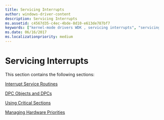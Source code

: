 ```yaml
---
title: Servicing Interrupts
author: windows-driver-content
description: Servicing Interrupts
ms.assetid: c4567d35-c4ec-4bde-8d10-e613de787bf7
keywords: ["kernel-mode drivers WDK , servicing interrupts", "servicing interrupts WDK kernel", "device interrupts WDK kernel"]
ms.date: 06/16/2017
ms.localizationpriority: medium
---
```


# Servicing Interrupts





This section contains the following sections:

[Interrupt Service Routines](interrupt-service-routines.md)

[DPC Objects and DPCs](dpc-objects-and-dpcs.md)

[Using Critical Sections](using-critical-sections.md)

[Managing Hardware Priorities](managing-hardware-priorities.md)

 

 




